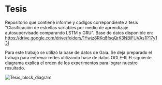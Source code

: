 # Tesis
Repositorio que contiene informe y códigos correpondiente a tesis "Clasificación de estrellas variables por medio de
aprendizaje autosupervisado comparando LSTM y GRU".
Base de datos disponible en: https://drive.google.com/drive/folders/1Ywjz8RKq8fsqQrK3NBiFUVAs1P17y13I

Para este trabajo se utilizó la base de datos de Gaia.
Se deja preparado el trabajo para entrenar redes utilizando base de datos OGLE-III
El siguiente diagrama explica el orden de los experimentos para lograr nuestro resultado.

![Tesis_block_diagram](https://user-images.githubusercontent.com/48605943/178125546-4f516eb3-2949-4948-92e2-09be7ca69c1f.png)
